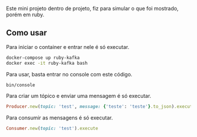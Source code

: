 Este mini projeto dentro de projeto, fiz para simular o que foi mostrado, porém em ruby.

## Como usar

Para iniciar o container e entrar nele é só executar.

```bash
docker-compose up ruby-kafka
docker exec -it ruby-kafka bash
```

Para usar, basta entrar no console com este código.

```bash
bin/console
```

Para criar um tópico e enviar uma mensagem é só executar.

```ruby
Producer.new(topic: 'test', message: {'teste': 'teste'}.to_json).execute
```

Para consumir as mensagens é só executar.

```ruby
Consumer.new(topic: 'test').execute
```